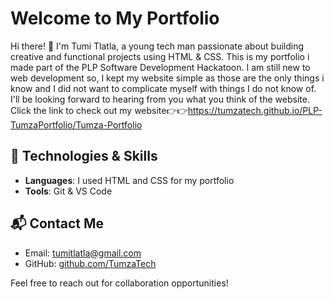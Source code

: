 # Welcome to My Portfolio

Hi there! 👋 I'm Tumi Tlatla, a young tech man passionate about building creative and functional projects using HTML & CSS.
This is my portfolio i made part of the PLP Software Development Hackatoon. I am still new to web development so, I kept my website simple
as those are the only things i know and I did not want to complicate myself with things I do not know of.
I'll be looking forward to hearing from you what you think of the website. Click the link to check out my website👉👉https://tumzatech.github.io/PLP-TumzaPortfolio/Tumza-Portfolio

## 🚀 Technologies & Skills

- **Languages**: I used HTML and CSS for my portfolio
- **Tools**: Git & VS Code

## 📬 Contact Me

- Email: [tumitlatla@gmail.com](mailto:tumitlatla@gmail.com)
- GitHub: [github.com/TumzaTech](https://github.com/TumzaTech)
  
 Feel free to reach out for collaboration opportunities!
